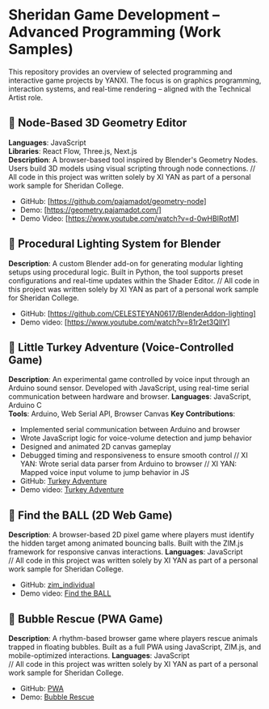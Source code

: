 # Sheridan Game Development – Advanced Programming (Work Samples)

This repository provides an overview of selected programming and interactive game projects by YANXI. The focus is on graphics programming, interaction systems, and real-time rendering – aligned with the Technical Artist role.

## 🔹 Node-Based 3D Geometry Editor  
**Languages**: JavaScript  
**Libraries**: React Flow, Three.js, Next.js  
**Description**: A browser-based tool inspired by Blender's Geometry Nodes. Users build 3D models using visual scripting through node connections.
// All code in this project was written solely by XI YAN as part of a personal work sample for Sheridan College.
- GitHub: [https://github.com/pajamadot/geometry-node]
- Demo: [https://geometry.pajamadot.com/]
- Demo Video: [https://www.youtube.com/watch?v=d-0wHBIRotM]

## 🔹 Procedural Lighting System for Blender
**Description**: A custom Blender add-on for generating modular lighting setups using procedural logic. Built in Python, the tool supports preset configurations and real-time updates within the Shader Editor.
// All code in this project was written solely by XI YAN as part of a personal work sample for Sheridan College.
- GitHub: [https://github.com/CELESTEYAN0617/BlenderAddon-lighting]
- Demo video: [https://www.youtube.com/watch?v=81r2et3QIlY]

## 🔹 Little Turkey Adventure (Voice-Controlled Game)
**Description**: An experimental game controlled by voice input through an Arduino sound sensor. Developed with JavaScript, using real-time serial communication between hardware and browser. 
**Languages**: JavaScript, Arduino C  
**Tools**: Arduino, Web Serial API, Browser Canvas 
**Key Contributions**:  
- Implemented serial communication between Arduino and browser  
- Wrote JavaScript logic for voice-volume detection and jump behavior  
- Designed and animated 2D canvas gameplay
- Debugged timing and responsiveness to ensure smooth control
// XI YAN: Wrote serial data parser from Arduino to browser
// XI YAN: Mapped voice input volume to jump behavior in JS
- GitHub: [Turkey Adventure](https://github.com/pris-T/Turkey/tree/final-one)
- Demo video: [Turkey Adventure](https://www.youtube.com/watch?v=9o9zZP1ZsTY)

## 🔹 Find the BALL (2D Web Game)
**Description**: A browser-based 2D pixel game where players must identify the hidden target among animated bouncing balls. Built with the ZIM.js framework for responsive canvas interactions. 
**Languages**: JavaScript  
// All code in this project was written solely by XI YAN as part of a personal work sample for Sheridan College.
- GitHub: [zim_individual](https://github.com/CELESTEYAN0617/zim_individual)
- Demo video: [Find the BALL](https://www.youtube.com/watch?v=vBe-alpGUY8)


## 🔹 Bubble Rescue (PWA Game)
**Description**: A rhythm-based browser game where players rescue animals trapped in floating bubbles. Built as a full PWA using JavaScript, ZIM.js, and mobile-optimized interactions. 
**Languages**: JavaScript  
// All code in this project was written solely by XI YAN as part of a personal work sample for Sheridan College. 
- GitHub: [PWA](https://github.com/CELESTEYAN0617/PWA)
- Demo: [Bubble Rescue](https://celesteyan0617.github.io/PWA/)
